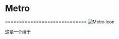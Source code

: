 # Metro
=============================
![Metro Icon](https://github.com/backkomyoung/Metro/blob/master/app/src/main/res/mipmap-xxxhdpi/launcher.png)

这是一个用于
